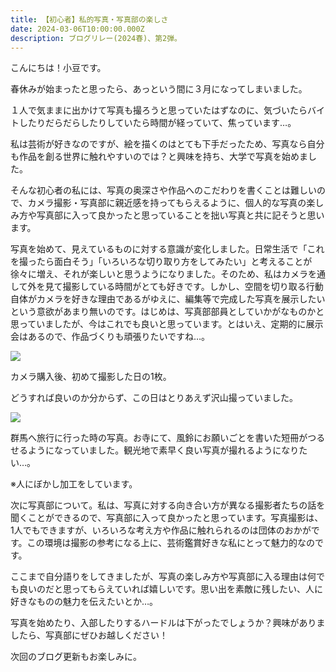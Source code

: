 ```yaml
---
title: 【初心者】私的写真・写真部の楽しさ
date: 2024-03-06T10:00:00.000Z
description: ブログリレー(2024春)、第2弾。
---
```

こんにちは！小豆です。

春休みが始まったと思ったら、あっという間に３月になってしまいました。

１人で気ままに出かけて写真も撮ろうと思っていたはずなのに、気づいたらバイトしたりだらだらしたりしていたら時間が経っていて、焦っています…。

私は芸術が好きなのですが、絵を描くのはとても下手だったため、写真なら自分も作品を創る世界に触れやすいのでは？と興味を持ち、大学で写真を始めました。

そんな初心者の私には、写真の奥深さや作品へのこだわりを書くことは難しいので、カメラ撮影・写真部に親近感を持ってもらえるように、個人的な写真の楽しみ方や写真部に入って良かったと思っていることを拙い写真と共に記そうと思います。

写真を始めて、見えているものに対する意識が変化しました。日常生活で「これを撮ったら面白そう」「いろいろな切り取り方をしてみたい」と考えることが徐々に増え、それが楽しいと思うようになりました。そのため、私はカメラを通して外を見て撮影している時間がとても好きです。しかし、空間を切り取る行動自体がカメラを好きな理由であるがゆえに、編集等で完成した写真を展示したいという意欲があまり無いのです。はじめは、写真部部員としていかがなものかと思っていましたが、今はこれでも良いと思っています。とはいえ、定期的に展示会はあるので、作品づくりも頑張りたいですね…。

![](/img/intro24sp_0201.jpg)

カメラ購入後、初めて撮影した日の1枚。

どうすれば良いのか分からず、この日はとりあえず沢山撮っていました。

![](/img/intro24sp_0202.jpg)

群馬へ旅行に行った時の写真。お寺にて、風鈴にお願いごとを書いた短冊がつるせるようになっていました。観光地で素早く良い写真が撮れるようになりたい…。

※人にぼかし加工をしています。

次に写真部について。私は、写真に対する向き合い方が異なる撮影者たちの話を聞くことができるので、写真部に入って良かったと思っています。写真撮影は、1人でもできますが、いろいろな考え方や作品に触れられるのは団体のおかがです。この環境は撮影の参考になる上に、芸術鑑賞好きな私にとって魅力的なのです。

ここまで自分語りをしてきましたが、写真の楽しみ方や写真部に入る理由は何でも良いのだと思ってもらえていれば嬉しいです。思い出を素敵に残したい、人に好きなものの魅力を伝えたいとか…。

写真を始めたり、入部したりするハードルは下がったでしょうか？興味がありましたら、写真部にぜひお越しください！

次回のブログ更新もお楽しみに。